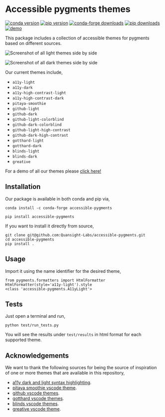 # Accessible pygments themes

[![conda version](https://img.shields.io/conda/vn/conda-forge/accessible-pygments?color=e27e8c&style=for-the-badge)](https://anaconda.org/conda-forge/accessible-pygments)
[![pip version](https://img.shields.io/pypi/v/accessible-pygments?color=63a6c8&style=for-the-badge)](https://pypi.org/project/accessible-pygments/)
[![conda-forge downloads](https://img.shields.io/conda/dn/conda-forge/accessible-pygments?label=conda-forge%20downloads&style=for-the-badge)](https://anaconda.org/conda-forge/accessible-pygments)
[![pip downloads](https://img.shields.io/pypi/dm/accessible-pygments?color=%23acc00d&label=PyPI%20downloads&style=for-the-badge)](https://pypi.org/project/accessible-pygments/)
[![demo](https://img.shields.io/badge/Demo-Click%20me!-blueviolet?style=for-the-badge)](https://quansight-labs.github.io/accessible-pygments/)

This package includes a collection of accessible themes for pygments based on different sources.

![Screenshot of all light themes side by side](./docs/light_themes.png)

![Screenshot of all dark themes side by side](./docs/dark_themes.png)

Our current themes include,

- `a11y-light`
- `a11y-dark`
- `a11y-high-contrast-light`
- `a11y-high-contrast-dark`
- `pitaya-smoothie`
- `github-light`
- `github-dark`
- `github-light-colorblind`
- `github-dark-colorblind`
- `github-light-high-contrast`
- `github-dark-high-contrast`
- `gotthard-light`
- `gotthard-dark`
- `blinds-light`
- `blinds-dark`
- `greative`

For a demo of all our themes please [click here!](https://quansight-labs.github.io/accessible-pygments/)

## Installation

Our package is available in both conda and pip via,

```
conda install -c conda-forge accessible-pygments
```

```
pip install accessible-pygments
```

If you want to install it directly from source,

```
git clone git@github.com:Quansight-Labs/accessible-pygments.git
cd accessible-pygments
pip install .
```

## Usage

Import it using the name identifier for the desired theme,

```
from pygments.formatters import HtmlFormatter
HtmlFormatter(style='a11y-light').style
<class 'accessible-pygments.A11yLight'>
```

## Tests

Just open a terminal and run,

```
python test/run_tests.py
```

You will see the results under `test/results` in html format for each supported theme.


## Acknowledgements

We want to thank the following sources for being the source of inspiration of one or more themes that are available in this repository,

- [a11y dark and light syntax highlighting](https://github.com/ericwbailey/a11y-syntax-highlighting).
- [pitaya smoothie vscode theme](https://github.com/trallard/pitaya_smoothie).
- [github vscode themes](https://github.com/primer/github-vscode-theme).
- [gotthard vscode themes](https://github.com/janbiasi/vscode-gotthard-theme/).
- [blinds vscode themes](https://github.com/orbulant/blinds-theme).
- [greative vscode theme](https://github.com/SumanKhdka/Greative-VSCode-Theme).


